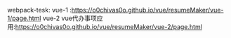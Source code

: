 webpack-tesk:
vue-1 :https://o0chivas0o.github.io/vue/resumeMaker/vue-1/page.html
vue-2 vue代办事项应用:https://o0chivas0o.github.io/vue/resumeMaker/vue-2/page.html
